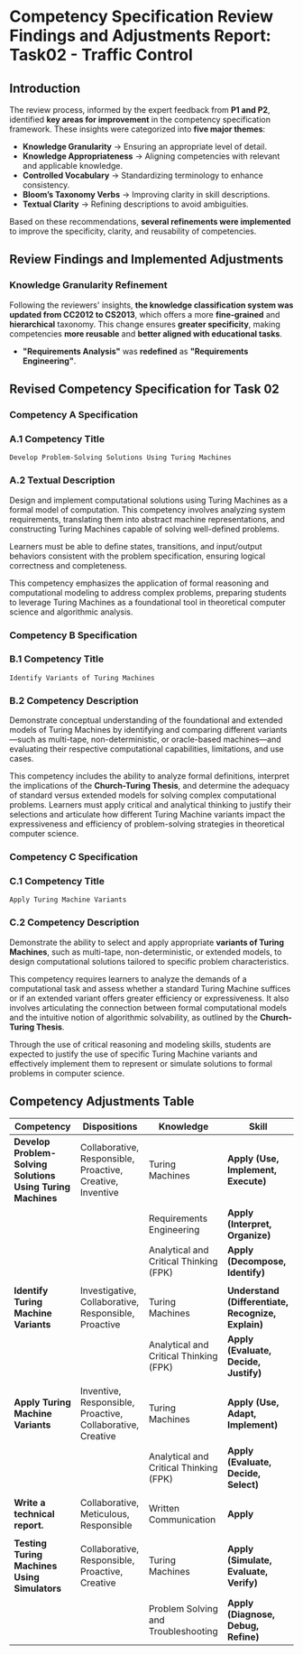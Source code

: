 # Competency Specification Review Findings and Adjustments Report: Task02 - Traffic Control

## Introduction  

The review process, informed by the expert feedback from **P1 and P2**, identified **key areas for improvement** in the competency specification framework. These insights were categorized into **five major themes**:  
- **Knowledge Granularity** → Ensuring an appropriate level of detail.  
- **Knowledge Appropriateness** → Aligning competencies with relevant and applicable knowledge.  
- **Controlled Vocabulary** → Standardizing terminology to enhance consistency.  
- **Bloom’s Taxonomy Verbs** → Improving clarity in skill descriptions.  
- **Textual Clarity** → Refining descriptions to avoid ambiguities.  

Based on these recommendations, **several refinements were implemented** to improve the specificity, clarity, and reusability of competencies.


## **Review Findings and Implemented Adjustments**  

### **Knowledge Granularity Refinement**  
Following the reviewers' insights, **the knowledge classification system was updated from CC2012 to CS2013**, which offers a more **fine-grained** and **hierarchical** taxonomy. This change ensures **greater specificity**, making competencies **more reusable** and **better aligned with educational tasks**.  
  - **"Requirements Analysis"** was **redefined** as **"Requirements Engineering"**.  
  

## Revised Competency Specification for Task 02

### Competency A Specification  

### A.1 Competency Title
    Develop Problem-Solving Solutions Using Turing Machines

### A.2 Textual Description  
Design and implement computational solutions using Turing Machines as a formal model of computation. This competency involves analyzing system requirements, translating them into abstract machine representations, and constructing Turing Machines capable of solving well-defined problems.

Learners must be able to define states, transitions, and input/output behaviors consistent with the problem specification, ensuring logical correctness and completeness. 

This competency emphasizes the application of formal reasoning and computational modeling to address complex problems, preparing students to leverage Turing Machines as a foundational tool in theoretical computer science and algorithmic analysis.

### Competency B Specification

### B.1 Competency Title

    Identify Variants of Turing Machines

### B.2 Competency Description

Demonstrate conceptual understanding of the foundational and extended models of Turing Machines by identifying and comparing different variants—such as multi-tape, non-deterministic, or oracle-based machines—and evaluating their respective computational capabilities, limitations, and use cases.

This competency includes the ability to analyze formal definitions, interpret the implications of the **Church-Turing Thesis**, and determine the adequacy of standard versus extended models for solving complex computational problems. Learners must apply critical and analytical thinking to justify their selections and articulate how different Turing Machine variants impact the expressiveness and efficiency of problem-solving strategies in theoretical computer science.


### Competency C Specification

### **C.1 Competency Title**

    Apply Turing Machine Variants

### **C.2 Competency Description**

Demonstrate the ability to select and apply appropriate **variants of Turing Machines**, such as multi-tape, non-deterministic, or extended models, to design computational solutions tailored to specific problem characteristics.

This competency requires learners to analyze the demands of a computational task and assess whether a standard Turing Machine suffices or if an extended variant offers greater efficiency or expressiveness. It also involves articulating the connection between formal computational models and the intuitive notion of algorithmic solvability, as outlined by the **Church-Turing Thesis**.

Through the use of critical reasoning and modeling skills, students are expected to justify the use of specific Turing Machine variants and effectively implement them to represent or simulate solutions to formal problems in computer science.



## Competency Adjustments Table

| **Competency**                                     | **Dispositions**                                               | **Knowledge**                          | **Skill**                                          |
|----------------------------------------------------|----------------------------------------------------------------|----------------------------------------|----------------------------------------------------|
| **Develop Problem-Solving Solutions Using Turing Machines** | Collaborative, Responsible, Proactive, Creative, Inventive | Turing Machines                        | **Apply (Use, Implement, Execute)**                |
|                                                    |                                                                | Requirements Engineering                  | **Apply (Interpret, Organize)**                    |
|                                                    |                                                                | Analytical and Critical Thinking (FPK) | **Apply (Decompose, Identify)**                    |
|                                                    |                                                                |                                        |                                                    |
| **Identify Turing Machine Variants**               | Investigative, Collaborative, Responsible, Proactive           | Turing Machines                 | **Understand (Differentiate, Recognize, Explain)** |              |                                      
|                                                    |                                                                | Analytical and Critical Thinking (FPK) | **Apply (Evaluate, Decide, Justify)**              |
|                                                    |                                                                |                                        |                                                    |
| **Apply Turing Machine Variants**            | Inventive, Responsible, Proactive, Collaborative, Creative     | Turing Machines                 | **Apply (Use, Adapt, Implement)**                  |
|                                                    |                                                                | Analytical and Critical Thinking (FPK) | **Apply (Evaluate, Decide, Select)**               |
|  |                                        |       |       
| **Write a technical report.** | Collaborative, Meticulous, Responsible | Written Communication | **Apply** |
|                                        |                                                    |
| **Testing Turing Machines Using Simulators** | Collaborative, Responsible, Proactive, Creative | Turing Machines                           | **Apply (Simulate, Evaluate, Verify)** |
|                                              |                                                     | Problem Solving and Troubleshooting | **Apply (Diagnose, Debug, Refine)**    |